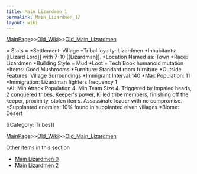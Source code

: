 ```yaml
---
title: Main Lizardmen 1
permalink: Main_Lizardmen_1/
layout: wiki
---
```


[MainPage](/keeperrl_wiki/ "wikilink")>>[Old_Wiki](/keeperrl_wiki/Old_Wiki "wikilink")>>[Old_Main_Lizardmen](/keeperrl_wiki/Old_Main_Lizardmen "wikilink")

= Stats =
*Settlement: Village
*Tribal loyalty: Lizardmen
*Inhabitants: [[Lizard Lord]] with 7-10 [[Lizardman]].
*Location Named as: Town
*Race: Lizardmen
*Building Style = Mud
*Loot = Tech Book humanoid mutation
*Items: Good Mushrooms
*Furniture: Standard room furniture
*Outside Features: Village Surroundings 
*Immigrant Interval:140
*Max Population: 11 
*Immigration: Lizardman fighters  frequency 1  
*AI: Min Attack Population 4. Min Team Size 4. Triggered by Impaled heads, 2 conquered tribes, Keeper's power, Killed tribe members, finishing off the keeper, proximity, stolen items. Assassinate leader with no compromise.
*Supplanted enemies: 10% found in supplanted elven villages
*Biome: Desert
 
[[Category: Tribes]]

[MainPage](/keeperrl_wiki/ "wikilink")>>[Old_Wiki](/keeperrl_wiki/Old_Wiki "wikilink")>>[Old_Main_Lizardmen](/keeperrl_wiki/Old_Main_Lizardmen "wikilink")

Other items in this section
-    [Main Lizardmen 0](/keeperrl_wiki/Main_Lizardmen_0 "wikilink")
-    [Main Lizardmen 2](/keeperrl_wiki/Main_Lizardmen_2 "wikilink")
